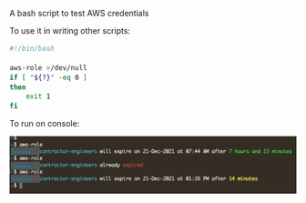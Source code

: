 
A bash script to test AWS credentials

To use it in writing other scripts:

```bash
#!/bin/bash

aws-role >/dev/null
if [ "${?}" -eq 0 ]
then
    exit 1
fi
```

To run on console:

![aws-role](aws-role.png)

